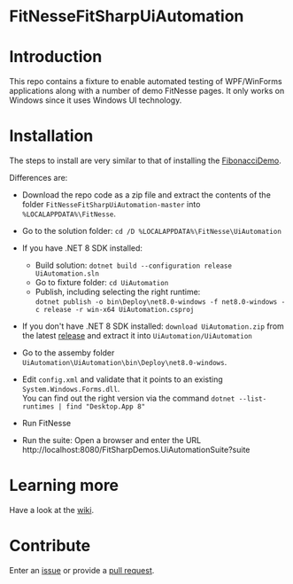 # FitNesseFitSharpUiAutomation

# Introduction 
This repo contains a fixture to enable automated testing of WPF/WinForms applications along with a number of demo FitNesse pages.
It only works on Windows since it uses Windows UI technology.

# Installation
The steps to install are very similar to that of installing the [FibonacciDemo](../../../FitNesseFitSharpFibonacciDemo).

Differences are:
* Download the repo code as a zip file and extract the contents of the folder `FitNesseFitSharpUiAutomation-master` into `%LOCALAPPDATA%\FitNesse`. 

* Go to the solution folder: `cd /D %LOCALAPPDATA%\FitNesse\UiAutomation`
* If you have .NET 8 SDK installed:
    * Build solution: `dotnet build --configuration release UiAutomation.sln`
    * Go to fixture folder: `cd UiAutomation`
    * Publish, including selecting the right runtime:<br/> `dotnet publish -o bin\Deploy\net8.0-windows -f net8.0-windows -c release -r win-x64 UiAutomation.csproj`
* If you don't have .NET 8 SDK installed: `download UiAutomation.zip` from the latest [release](../../releases) and extract it into `UiAutomation/UiAutomation`
* Go to the assemby folder `UiAutomation\UiAutomation\bin\Deploy\net8.0-windows`.
* Edit `config.xml` and validate that it points to an existing `System.Windows.Forms.dll`. <br/>You can find out the right version via the command `dotnet --list-runtimes | find "Desktop.App 8"`
* Run FitNesse
* Run the suite: Open a browser and enter the URL http://localhost:8080/FitSharpDemos.UiAutomationSuite?suite

# Learning more

Have a look at the [wiki](../../wiki).

# Contribute
Enter an [issue](../../issues) or provide a [pull request](../../pulls). 
